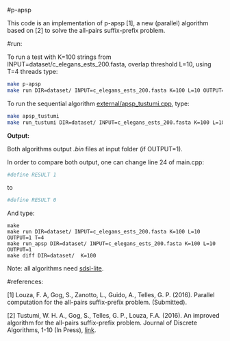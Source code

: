 #p-apsp

This code is an implementation of p-apsp [1], a new (parallel) algorithm based
on [2] to solve the all-pairs suffix-prefix problem.


#run:

To run a test with K=100 strings from INPUT=dataset/c_elegans_ests_200.fasta, overlap threshold L=10, using T=4 threads type:

```sh
make p-apsp
make run DIR=dataset/ INPUT=c_elegans_ests_200.fasta K=100 L=10 OUTPUT=0 T=4
```

To run the sequential algorithm [external/apsp_tustumi.cpp](https://github.com/felipelouza/p-apsp/blob/master/external/apsp_tustumi.cpp), type:
```sh
make apsp_tustumi
make run_tustumi DIR=dataset/ INPUT=c_elegans_ests_200.fasta K=100 L=10 OUTPUT=0
```

**Output:**

Both algorithms output _.bin_ files at input folder (if OUTPUT=1).

In order to compare both output, one can change line 24 of main.cpp:

```sh
#define RESULT 1
```
to
```sh
#define RESULT 0
```

And type:

```
make
make run DIR=dataset/ INPUT=c_elegans_ests_200.fasta K=100 L=10 OUTPUT=1 T=4
make run_apsp DIR=dataset/ INPUT=c_elegans_ests_200.fasta K=100 L=10 OUTPUT=1
make diff DIR=dataset/  K=100
```


Note: all algorithms need [sdsl-lite](https://github.com/simongog/sdsl-lite).

#references:

[1] Louza, F. A, Gog, S., Zanotto, L., Guido, A., Telles, G. P. (2016). Parallel computation for the all-pairs suffix-prefix problem. (Submitted).

[2] Tustumi, W. H. A., Gog, S., Telles, G. P., Louza, F.A. (2016). An improved algorithm for the all-pairs suffix-prefix problem. Journal of Discrete Algorithms, 1-10 (In Press), [link](doi:10.1016/j.jda.2016.04.002).



